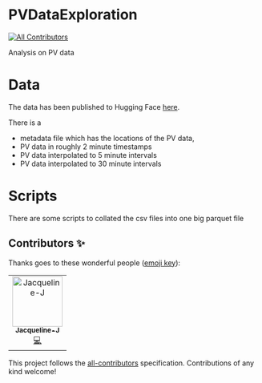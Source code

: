 # PVDataExploration
<!-- ALL-CONTRIBUTORS-BADGE:START - Do not remove or modify this section -->
[![All Contributors](https://img.shields.io/badge/all_contributors-1-orange.svg?style=flat-square)](#contributors-)
<!-- ALL-CONTRIBUTORS-BADGE:END -->
Analysis on PV data

# Data

The data has been published to Hugging Face [here](https://huggingface.co/datasets/openclimatefix/uk_pv).

There is a
- metadata file which has the locations of the PV data,
- PV data in roughly 2 minute timestamps
- PV data interpolated to 5 minute intervals
- PV data interpolated to 30 minute intervals


# Scripts

There are some scripts to collated the csv files into one big parquet file
## Contributors ✨

Thanks goes to these wonderful people ([emoji key](https://allcontributors.org/docs/en/emoji-key)):

<!-- ALL-CONTRIBUTORS-LIST:START - Do not remove or modify this section -->
<!-- prettier-ignore-start -->
<!-- markdownlint-disable -->
<table>
  <tbody>
    <tr>
      <td align="center"><a href="https://github.com/Jacqueline-J"><img src="https://avatars.githubusercontent.com/u/108654780?v=4?s=100" width="100px;" alt="Jacqueline-J"/><br /><sub><b>Jacqueline-J</b></sub></a><br /><a href="https://github.com/openclimatefix/PVDataExploration/commits?author=Jacqueline-J" title="Code">💻</a></td>
    </tr>
  </tbody>
</table>

<!-- markdownlint-restore -->
<!-- prettier-ignore-end -->

<!-- ALL-CONTRIBUTORS-LIST:END -->

This project follows the [all-contributors](https://github.com/all-contributors/all-contributors) specification. Contributions of any kind welcome!

